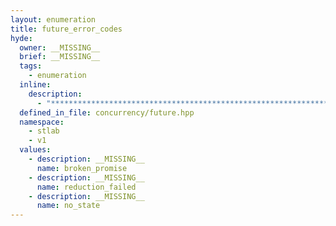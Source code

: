 ```yaml
---
layout: enumeration
title: future_error_codes
hyde:
  owner: __MISSING__
  brief: __MISSING__
  tags:
    - enumeration
  inline:
    description:
      - "***********************************************************************************************"
  defined_in_file: concurrency/future.hpp
  namespace:
    - stlab
    - v1
  values:
    - description: __MISSING__
      name: broken_promise
    - description: __MISSING__
      name: reduction_failed
    - description: __MISSING__
      name: no_state
---
```

